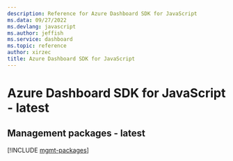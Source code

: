 ```yaml
---
description: Reference for Azure Dashboard SDK for JavaScript
ms.data: 09/27/2022
ms.devlang: javascript
ms.author: jeffish
ms.service: dashboard
ms.topic: reference
author: xirzec
title: Azure Dashboard SDK for JavaScript
---
```

# Azure Dashboard SDK for JavaScript - latest

## Management packages - latest
[!INCLUDE [mgmt-packages](dashboard-mgmt-index.md)]